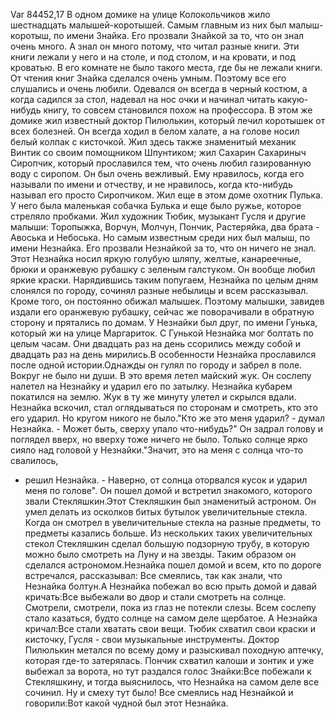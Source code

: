 Var 84452,17
В одном домике на улице Колокольчиков жило шестнадцать малышей-коротышей.
Самым главным из них был малыш-коротыш, по имени Знайка.
Его прозвали Знайкой за то, что он знал очень много. А знал он много потому, что читал разные книги.
Эти книги лежали у него и на столе, и под столом, и на кровати, и под кроватью.
В его комнате не было такого места, где бы не лежали книги. От чтения книг Знайка сделался очень умным.
Поэтому все его слушались и очень любили.
Одевался он всегда в черный костюм, а когда садился за стол, надевал на нос очки и начинал
читать какую-нибудь книгу, то совсем становился похож на профессора.
В этом же домике жил известный доктор Пилюлькин, который лечил коротышек от всех болезней.
Он всегда ходил в белом халате, а на голове носил белый колпак с кисточкой.
Жил здесь также знаменитый механик Винтик со своим помощником Шпунтиком; жил Сахарин Сахариныч Сиропчик,
который прославился тем, что очень любил газированную воду с сиропом. Он был очень вежливый.
Ему нравилось, когда его называли по имени и отчеству, и не нравилось, когда кто-нибудь называл его
просто Сиропчиком. Жил еще в этом доме охотник Пулька.
У него была маленькая собачка Булька и еще было ружье, которое стреляло пробками.
Жил художник Тюбик, музыкант Гусля и другие малыши: Торопыжка, Ворчун, Молчун, Пончик, Растеряйка,
два брата - Авоська и Небоська. Но самым известным среди них был малыш, по имени Незнайка.
Его прозвали Незнайкой за то, что он ничего не знал.
Этот Незнайка носил яркую голубую шляпу, желтые, канареечные, брюки и оранжевую рубашку с зеленым галстуком.
Он вообще любил яркие краски. Нарядившись таким попугаем,
Незнайка по целым дням слонялся по городу, сочинял разные небылицы и всем рассказывал.
Кроме того, он постоянно обижал малышек. Поэтому малышки, завидев издали его оранжевую рубашку, сейчас же
поворачивали в обратную сторону и прятались по домам. У Незнайки был друг, по имени Гунька, который жи
на улице Маргариток. С Гунькой Незнайка мог болтать по целым часам. Они двадцать раз на день
ссорились между собой и двадцать раз на день мирились.В особенности Незнайка прославился после
одной истории.Однажды он гулял по городу и забрел в поле. Вокруг не было ни души.
В это время летел майский жук. Он сослепу налетел на Незнайку и ударил его по затылку.
Незнайка кубарем покатился на землю. Жук в ту же минуту улетел и скрылся вдали.
Незнайка вскочил, стал оглядываться по сторонам и смотреть, кто это его ударил.
Но кругом никого не было."Кто же это меня ударил? - думал Незнайка. - Может быть, сверху упало что-нибудь?"
Он задрал голову и поглядел вверх, но вверху тоже ничего не было.
Только солнце ярко сияло над головой у Незнайки."Значит, это на меня с солнца что-то свалилось,
- решил Незнайка. - Наверно, от солнца оторвался кусок и ударил меня по голове".
  Он пошел домой и встретил знакомого, которого звали Стекляшкин.Этот Стекляшкин был знаменитый астроном.
  Он умел делать из осколков битых бутылок увеличительные стекла. Когда он смотрел в увеличительные стекла
  на разные предметы, то предметы казались больше. Из нескольких таких увеличительных стекол
  Стекляшкин сделал большую подзорную трубу, в которую можно было смотреть на Луну и на звезды.
  Таким образом он сделался астрономом.Незнайка пошел домой и всем, кто по дороге встречался,
  рассказывал: Все смеялись, так как знали, что Незнайка болтун.А Незнайка побежал во всю прыть
  домой и давай кричать:Все выбежали во двор и стали смотреть на солнце. Смотрели, смотрели, пока
  из глаз не потекли слезы. Всем сослепу стало казаться, будто солнце на самом деле щербатое.
  А Незнайка кричал:Все стали хватать свои вещи. Тюбик схватил свои краски и кисточку, Гусля - свои
  музыкальные инструменты. Доктор Пилюлькин метался по всему дому и разыскивал походную аптечку,
  которая где-то затерялась. Пончик схватил калоши и зонтик и уже выбежал за ворота, но тут раздался голос
  Знайки:Все побежали к Стекляшкину, и тогда выяснилось, что Незнайка на самом деле все сочинил.
  Ну и смеху тут было! Все смеялись над Незнайкой и говорили:Вот какой чудной был этот Незнайка.